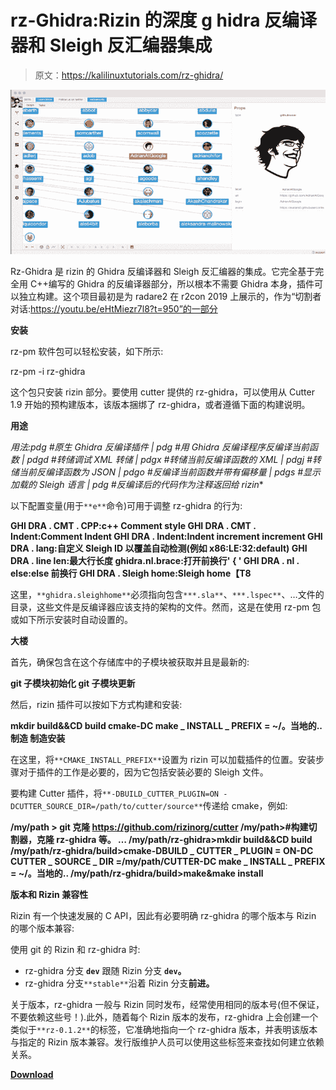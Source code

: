# rz-Ghidra:Rizin 的深度 g hidra 反编译器和 Sleigh 反汇编器集成

> 原文：<https://kalilinuxtutorials.com/rz-ghidra/>

[![Pown Recon : A Powerful Target Reconnaissance Framework Powered By Graph Theory](img/4b5072592274ff29f53d369a42e27c0c.png "Pown Recon : A Powerful Target Reconnaissance Framework Powered By Graph Theory")](https://3.bp.blogspot.com/-jqykbKhfu8c/XNwMUihRKlI/AAAAAAAAAWk/3BxCJ3CJkuY7T9xa1l7tys-RaySPECLkACLcBGAs/s1600/Tutorial%25281%2529.png)

Rz-Ghidra 是 rizin 的 Ghidra 反编译器和 Sleigh 反汇编器的集成。它完全基于完全用 C++编写的 Ghidra 的反编译器部分，所以根本不需要 Ghidra 本身，插件可以独立构建。这个项目最初是为 radare2 在 r2con 2019 上展示的，作为“切割者对话:https://youtu.be/eHtMiezr7l8?t=950”的一部分

**安装**

rz-pm 软件包可以轻松安装，如下所示:

rz-pm -i rz-ghidra

这个包只安装 rizin 部分。要使用 cutter 提供的 rz-ghidra，可以使用从 Cutter 1.9 开始的预构建版本，该版本捆绑了 rz-ghidra，或者遵循下面的构建说明。

**用途**

**用法:pdg #原生 Ghidra 反编译插件
| pdg #用 Ghidra 反编译程序反编译当前函数
| pdgd #转储调试 XML 转储
| pdgx #转储当前反编译函数的 XML
| pdgj #转储当前反编译函数为 JSON
| pdgo #反编译当前函数并带有偏移量
| pdgs #显示加载的 Sleigh 语言
| pdg* #反编译后的代码作为注释返回给 rizin**

以下配置变量(用于`**e**`命令)可用于调整 rz-ghidra 的行为:

**GHI DRA . CMT . CPP:c++ Comment style
GHI DRA . CMT . Indent:Comment Indent
GHI DRA . Indent:Indent increment increment
GHI DRA . lang:自定义 Sleigh ID 以覆盖自动检测(例如 x86:LE:32:default)
GHI DRA . line len:最大行长度
ghidra.nl.brace:打开前换行' { '
GHI DRA . nl . else:else 前换行
GHI DRA . Sleigh home:Sleigh home【T8**

这里，`**ghidra.sleighhome**`必须指向包含`***.sla**`、`***.lspec**`、…文件的目录，这些文件是反编译器应该支持的架构的文件。然而，这是在使用 rz-pm 包或如下所示安装时自动设置的。

**大楼**

首先，确保包含在这个存储库中的子模块被获取并且是最新的:

**git 子模块初始化
git 子模块更新**

然后，rizin 插件可以按如下方式构建和安装:

**mkdir build&&CD build
cmake-DC make _ INSTALL _ PREFIX = ~/。当地的..
制造
制造安装**

在这里，将`**CMAKE_INSTALL_PREFIX**`设置为 rizin 可以加载插件的位置。安装步骤对于插件的工作是必要的，因为它包括安装必要的 Sleigh 文件。

要构建 Cutter 插件，将`**-DBUILD_CUTTER_PLUGIN=ON -DCUTTER_SOURCE_DIR=/path/to/cutter/source**`传递给 cmake，例如:

**/my/path > git 克隆 https://github.com/rizinorg/cutter
/my/path>#构建切割器，克隆 rz-ghidra 等。
…
/my/path/rz-ghidra>mkdir build&&CD build
/my/path/rz-ghidra/build>cmake-DBUILD _ CUTTER _ PLUGIN = ON-DC CUTTER _ SOURCE _ DIR =/my/path/CUTTER-DC make _ INSTALL _ PREFIX = ~/。当地的..
/my/path/rz-ghidra/build>make&make install**

**版本和 Rizin 兼容性**

Rizin 有一个快速发展的 C API，因此有必要明确 rz-ghidra 的哪个版本与 Rizin 的哪个版本兼容:

使用 git 的 Rizin 和 rz-ghidra 时:

*   rz-ghidra 分支 **`dev`** 跟随 Rizin 分支 **`dev`。**
*   rz-ghidra 分支`**stable**`沿着 Rizin 分支**前进。**

关于版本，rz-ghidra 一般与 Rizin 同时发布，经常使用相同的版本号(但不保证，不要依赖这些号！).此外，随着每个 Rizin 版本的发布，rz-ghidra 上会创建一个类似于`**rz-0.1.2**`的标签，它准确地指向一个 rz-ghidra 版本，并表明该版本与指定的 Rizin 版本兼容。发行版维护人员可以使用这些标签来查找如何建立依赖关系。

[**Download**](https://github.com/rizinorg/rz-ghidra)